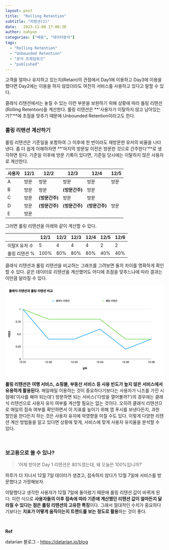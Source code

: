 ```yaml
---
layout: post
title:  "Rolling Retention"
subtitle: "리텐션(2)"
date:   2023-11-08 17:00:30
author: nahyun
categories: ["배움", "데이터분석"]
tags:
  - "Rolling Retention"
  - "Unbounded Retention"
  - "분석 프레임워크"
  - "published"
---
```


고객을 얼마나 유지하고 있는지(Retain)의 관점에서 Day1에 이용하고 Day3에 이용을 했다면 Day2에는 이용을 하지 않았더라도 여전히 서비스를 사용하고 있다고 말할 수 있다.

클래식 리텐션에서는 놓칠 수 있는 이런 부분을 보완하기 위해 상황에 따라 롤링 리텐션(Rolling Retention)을 계산한다. 롤링 리텐션은 **'사용자가 이탈하지 않고 남아있는가?'**에 초점을 맞추기 때문에 Unbounded Retention이라고도 한다.


### 롤링 리텐션 계산하기
롤링 리텐션은 기준일을 포함하여 그 이후에 한 번이라도 재방문한 유저의 비율을 나타낸다. 좀 더 쉽게 이해하자면 **'마지막 방문일 이전은 방문한 것으로 간주한다'**로 생각하면 된다. 기준일 이후에 방문 기록이 있다면, 기준일 당시에는 이탈하지 않은 사용자로 계산한다.

| 사용자 | 12/1 | 12/2           | 12/3           | 12/4           | 12/5 |
|--------|------|----------------|----------------|----------------|------|
| A      | 방문 | 방문           | 방문           | 방문           | 방문 |
| B      | 방문 | 방문           | **(방문간주)** | 방문           | ㅤ   |
| C      | 방문 | **(방문간주)** | 방문           | 방문           | ㅤ   |
| D      | 방문 | **(방문간주)** | **(방문간주)** | **(방문간주)** | 방문 |
| E      | 방문 | ㅤ             | ㅤ             | ㅤ             | ㅤ   |

그러면 롤링 리텐션을 아래와 같이 계산할 수 있다.


|               | 12/1 | 12/2 | 12/3 | 12/4 | 12/5 | 12/6 |
|---------------|------|------|------|------|------|------|
| 이탈X 유저 수 | 5    | 4    | 4    | 4    | 2    | 2    |
| 롤링 리텐션 % | 100% | 80%  | 80%  | 80%  | 40%  | 40%  |


클래식 리텐션과 롤링 리텐션을 비교하는 그래프를 그려보면 둘의 차이를 명확하게 확인 할 수 있다. 같은 데이터로 리텐션을 계산했어도 어디에 초점을 맞추느냐에 따라 결과는 이만큼 달라질 수 있다.


![Image Alt rolling_retention](/assets/img/231108/rolling.png)


**롤링 리텐션은 여행 서비스, 쇼핑몰, 부동산 서비스 등 사용 빈도가 높지 않은 서비스에서 유용하게 활용된다.** 매일매일 이용하는 것이 중요하다기보다는 사용자가 니즈를 가진 시점에('이사를 해야 되는데') 방문하면 되는 서비스('다방을 열어볼까?')의 경우에는 클래식 리텐션으로 사용자 유지 여부를 계산할 필요는 없는 것이다. 오히려 클래식 리텐션으로 매일의 접속 여부를 확인하면서 이 지표를 높이기 위해 앱 푸시를 보낸다든지, 과한 할인을 한다든지 하는 것은 사용자 유지에 악영향을 미칠 수도 있다. 이렇게 다양한 리텐션 계산 방법들을 알고 있다면 상황에 맞게, 서비스에 맞게 사용자 유지율을 분석할 수 있다.

<br>

### 보고용으로 쓸 수 있나?
> '어제 받아본 Day 1 리텐션은 80%였는데, 왜 오늘은 100%입니까?'

하루가 더 지나서 12월 7일 데이터가 생겼고, 접속하지 않다가 12월 7일에 서비스를 방문했다고 가정해보자. 

이탈했다고 생각한 사용자가 12월 7일에 돌아왔기 때문에 롤링 리텐션 값이 바뀌게 된다. 이런 식으로 **사용자들의 이후 접속에 따라 기존에 계산했던 리텐션 값이 얼마든지 달라질 수 있다는 점은 롤링 리텐션의 고유한 특징**이다. 그래서 절대적인 수치가 중요하다기보다는 **지표가 어떻게 움직이는지 트렌드를 보는 정도로 활용**하는 것이 좋다.


<br>

**Ref**

datarian 블로그 - https://datarian.io/blog